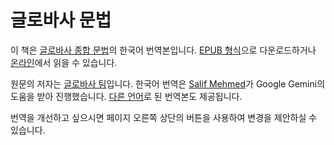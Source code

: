 # 글로바사 문법

이 책은 [글로바사 종합 문법](https://salif.github.io/gramati-fe-globasa/eng/)의 한국어 번역본입니다.
[EPUB 형식](Gramati_fe_Globasa_Mesi_11_2024_ko_gemini.epub)으로 다운로드하거나
[온라인](https://salif.github.io/gramati-fe-globasa/ko-gemini/)에서 읽을 수 있습니다.

원문의 저자는 [글로바사 팀](https://globasa.net/)입니다.
한국어 번역은 [Salif Mehmed](https://salif.eu)가 Google Gemini의 도움을 받아 진행했습니다.
[다른 언어](https://salif.github.io/gramati-fe-globasa/)로 된 번역본도 제공됩니다.

번역을 개선하고 싶으시면 페이지 오른쪽 상단의 버튼을 사용하여 변경을 제안하실 수 있습니다.

[^1]: 법이 허용하는 한도 내에서, 이 책의 저자는 그 내용에 대한 모든 저작권 및 관련 또는 인접 권리를 포기합니다.
